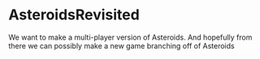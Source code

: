 AsteroidsRevisited
==================

We want to make a multi-player version of Asteroids. And hopefully from there we can possibly make a new game branching off of Asteroids